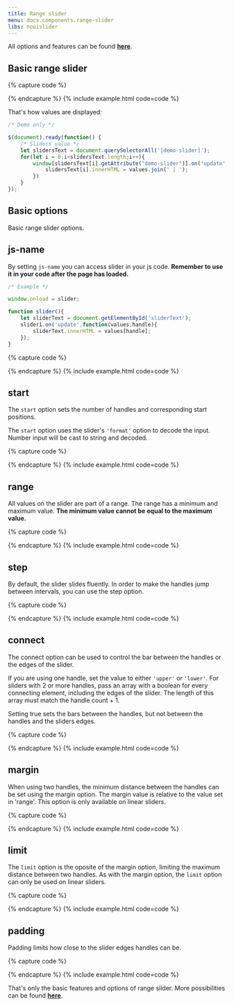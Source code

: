 ```yaml
---
title: Range slider
menu: docs.components.range-slider
libs: nouislider
---
```


All options and features can be found [**here**](https://refreshless.com/nouislider/).


## Basic range slider

{% capture code %}
<div data-slider='{"js-name": "slider0","start": 50,"range": {"min": 0,"max": 100}}'></div>
    <p demo-slider="slider0"></p>
{% endcapture %}
{% include example.html code=code %}

That's how values are displayed:

```js
/* Demo only */

$(document).ready(function() {
    /* Sliders value */
    let slidersText = document.querySelectorAll('[demo-slider]');
    for(let i = 0;i<slidersText.length;i++){
        window[slidersText[i].getAttribute("demo-slider")].on('update',function(values){
            slidersText[i].innerHTML = values.join(' | ');
        })
    }
});
```


## Basic options

Basic range slider options.


## js-name

By setting `js-name` you can access slider in your js code. **Remember to use it in your code after the page has loaded.**
```js
/* Example */

window.onload = slider;

function slider(){
    let sliderText = document.getElementById('sliderText');
    slider1.on('update',function(values,handle){
        sliderText.innerHTML = values[handle];
    });
}
```

{% capture code %}
<div data-slider='{"js-name": "slider1","start": 50,"range": {"min": 0,"max": 100}}'></div>
    <p id="sliderText" demo-slider="slider1"></p>
{% endcapture %}
{% include example.html code=code %}


## start

The `start` option sets the number of handles and corresponding start positions.

The `start` option uses the slider's `'format'` option to decode the input. Number input will be cast to string and decoded.

{% capture code %}
<div data-slider='{"js-name": "slider2","start": 30,"range": {"min": 0,"max": 100}}'></div>
    <p demo-slider="slider2"></p>
    <div data-slider='{"js-name": "slider3","start": [40,65],"range": {"min": 0,"max": 100}}'></div>
    <p demo-slider="slider3"></p>
    <div data-slider='{"js-name": "slider4","start": [25,50,75],"range": {"min": 0,"max": 100}}'></div>
    <p demo-slider="slider4"></p>
{% endcapture %}
{% include example.html code=code %}


## range

All values on the slider are part of a range. The range has a minimum and maximum value. **The minimum value cannot be equal to the maximum value.**

{% capture code %}
<div data-slider='{"js-name": "slider5","start": 500,"range": {"min": -2000,"max": 10000}}'></div>
    <p demo-slider="slider5"></p>
    <div data-slider='{"js-name": "slider6","start": [-250,800],"range": {"min": -500,"max": 1000}}'></div>
    <p demo-slider="slider6"></p>
    <div data-slider='{"js-name": "slider7","start": [0.1,0.4,0.9],"range": {"min": 0.1,"max": 1}}'></div>
    <p demo-slider="slider7"></p>
{% endcapture %}
{% include example.html code=code %}


## step

By default, the slider slides fluently. In order to make the handles jump between intervals, you can use the step option.

{% capture code %}
<div data-slider='{"js-name": "slider8","start": 5000,"range": {"min": 1000,"max": 10000},"step": 1000}'></div>
    <p demo-slider="slider8"></p>
    <div data-slider='{"js-name": "slider9","start": 500,"range": {"min": 100,"max": 1000},"step": 125}'></div>
    <p demo-slider="slider9"></p>
    <div data-slider='{"js-name": "slider10","start": 50,"range": {"min": 10,"max": 100},"step": 5}'></div>
    <p demo-slider="slider10"></p>
{% endcapture %}
{% include example.html code=code %}


## connect

The connect option can be used to control the bar between the handles or the edges of the slider.

If you are using one handle, set the value to either `'upper'` or `'lower'`.
For sliders with 2 or more handles, pass an array with a boolean for every connecting element, including the edges of the slider. The length of this array must match the handle count + 1.

Setting true sets the bars between the handles, but not between the handles and the sliders edges.

{% capture code %}
<div data-slider='{"js-name": "slider11","start": 8000,"connect": "lower","range": {"min": [2000],"max": [20000]}}'></div>
    <p demo-slider="slider11"></p>
    <div data-slider='{"js-name": "slider12","start": 8000,"connect": "upper","range": {"min": [2000],"max": [20000]}}'></div>
    <p demo-slider="slider12"></p>
    <div data-slider='{"js-name": "slider13","start": [4000, 8000, 12000, 16000],"connect": [false, true, true, false, true],"range": {"min": [2000],"max": [20000]}}'></div>
    <p demo-slider="slider13"></p>
{% endcapture %}
{% include example.html code=code %}


## margin

When using two handles, the minimum distance between the handles can be set using the margin option. The margin value is relative to the value set in 'range'. This option is only available on linear sliders.

{% capture code %}
<div data-slider='{"js-name": "slider14","start": [20,80],"range": {"min": 0,"max": 100},"margin":30}'></div>
    <p demo-slider="slider14"></p>
    <div data-slider='{"js-name": "slider15","start": [20,80],"range": {"min": 0,"max": 100},"margin":50}'></div>
    <p demo-slider="slider15"></p>
{% endcapture %}
{% include example.html code=code %}


## limit

The `limit` option is the oposite of the margin option, limiting the maximum distance between two handles. As with the margin option, the `limit` option can only be used on linear sliders.

{% capture code %}
<div data-slider='{"js-name": "slider16","start": [10,120],"connect":true,"range": {"min": 0,"max": 100},"limit":40,"behaviour":"drag"}'></div>
    <p demo-slider="slider16"></p>
{% endcapture %}
{% include example.html code=code %}


## padding

Padding limits how close to the slider edges handles can be.

{% capture code %}
<div data-slider='{"js-name": "slider17","start": [20,80],"range": {"min": 0,"max": 100},"padding":[10,15]}'></div>
    <p demo-slider="slider17"></p>
{% endcapture %}
{% include example.html code=code %}

That's only the basic features and options of range slider. More possibilities can be found [**here**](https://refreshless.com/nouislider/).